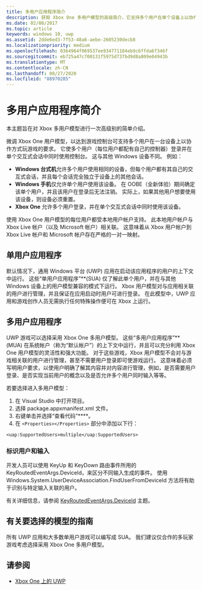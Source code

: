 ```yaml
---
title: 多用户应用程序简介
description: 获取 Xbox One 多用户模型的高级简介，它支持多个用户在单个设备上以协作方式玩游戏。
ms.date: 02/08/2017
ms.topic: article
keywords: windows 10, uwp
ms.assetid: 2dde6ed3-7f53-48a6-aebe-2605230decb8
ms.localizationpriority: medium
ms.openlocfilehash: 0364964f069537ee934771184eb9c6ffda6f346f
ms.sourcegitcommit: eb725a47c700131f5975d737bd9d8a809e04943b
ms.translationtype: MT
ms.contentlocale: zh-CN
ms.lasthandoff: 08/27/2020
ms.locfileid: "88970285"
---
```

# <a name="introduction-to-multi-user-applications"></a>多用户应用程序简介

本主题旨在对 Xbox 多用户模型进行一次高级别的简单介绍。

微调 Xbox One 用户模型，以达到游戏控制台可支持多个用户在一台设备上以协作方式玩游戏的要求。 它使多个用户（每位用户都配有自己的控制器）登录并在单个交互式会话中同时使用控制台。 这与其他 Windows 设备不同。 例如：
* **Windows 台式机**允许多个用户使用相同的设备，但每个用户都有其自己的交互式会话，并且每个会话完全独立于设备上的其他会话。
* **Windows 手机**仅允许单个用户使用该设备。 在 OOBE（全新体验）期间确定该单个用户，并且该用户在登录后无法注销。 实际上，如果其他用户想要使用该设备，则设备必须重置。 
* **Xbox One** 允许多个用户登录，并在单个交互式会话中同时使用该设备。

使用 Xbox One 用户模型的每位用户都受本地用户帐户支持。 此本地用户帐户与 Xbox Live 帐户（以及 Microsoft 帐户）相关联。 这意味着从 Xbox 用户帐户到 Xbox Live 帐户和 Microsoft 帐户存在严格的一对一映射。

## <a name="single-user-applications"></a>单用户应用程序
默认情况下，通用 Windows 平台 (UWP) 应用在启动该应用程序的用户的上下文中运行。 这些“单用户应用程序”**(SUA) 仅了解此单个用户，并在与其他 Windows 设备上的用户模型兼容的模式下运行。 Xbox 用户模型对与应用相关联的用户进行管理，并且保证在应用启动时用户可进行登录。 在此模型中，UWP 应用和游戏创作人员无需执行任何特殊操作便可在 Xbox 上运行。 

## <a name="multi-user-applications"></a>多用户应用程序
UWP 游戏可以选择采用 Xbox One 多用户模型。 这些“多用户应用程序”**(MUA) 在系统帐户（称为“默认帐户”）的上下文中运行，并且可以充分利用 Xbox One 用户模型的灵活性和强大功能。 对于这些游戏，Xbox 用户模型不会对与游戏相关联的用户进行管理，甚至不需要用户登录即可使游戏运行。 这意味着必须写明用户要求，以使用户明确了解其内容并对内容进行管理，例如，是否需要用户登录、是否实现当前用户的概念以及是否允许多个用户同时输入等等。
   
若要选择进入多用户模型：   
1. 在 Visual Studio 中打开项目。   
2. 选择 package.appxmanifest.xml 文件。   
3. 右键单击并选择“查看代码”****。   
4. 在 `<Properties></Properties>` 部分中添加以下行：

```
<uap:SupportedUsers>multiple</uap:SupportedUsers>
```

### <a name="identifying-users-and-inputs"></a>标识用户和输入
开发人员可以使用 KeyUp 和 KeyDown 路由事件所用的 KeyRoutedEventArgs.DeviceId，来区分不同输入生成的事件。
使用 Windows.System.UserDeviceAssociation.FindUserFromDeviceId 方法将有助于识别与特定输入关联的用户。

有关详细信息，请参阅 [KeyRoutedEventArgs.DeviceId](https://docs.microsoft.com/uwp/api/windows.ui.xaml.input.keyroutedeventargs.deviceid) 主题。


## <a name="guidance-on-which-model-to-choose"></a>有关要选择的模型的指南
所有 UWP 应用和大多数单用户游戏可以编写成 SUA。 我们建议仅合作的多玩家游戏考虑选择采用 Xbox One 多用户模型。

## <a name="see-also"></a>请参阅
- [Xbox One 上的 UWP](index.md)
